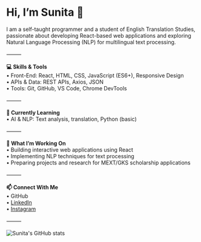# Hi, I’m Sunita 👋

I am a self-taught programmer and a student of English Translation Studies, passionate about developing React-based web applications and exploring Natural Language Processing (NLP) for multilingual text processing.

⸻

**💻 Skills & Tools** <br/>
	•	Front-End: React, HTML, CSS, JavaScript (ES6+), Responsive Design <br/>
	•	APIs & Data: REST APIs, Axios, JSON<br/>
	•	Tools: Git, GitHub, VS Code, Chrome DevTools<br/>

⸻

**🌱 Currently Learning** <br/>
	•	AI & NLP: Text analysis, translation, Python (basic)

⸻

**🔭 What I’m Working On** <br/>
	•	Building interactive web applications using React<br/>
	•	Implementing NLP techniques for text processing<br/>
	•	Preparing projects and research for MEXT/GKS scholarship applications<br/>

⸻

  **📫 Connect With Me** <br/>
	•	GitHub <br/>
	•	[LinkedIn](https://www.linkedin.com/in/sunita-mousavi-1ba383351/) <br/>
    •	[Instagram](https://www.instagram.com/sunitavii/) <br/>

⸻
<!--https://github.com/anuraghazra/github-readme-stats-->
  ![Sunita's GitHub stats](https://github-readme-stats.vercel.app/api?username=sunitamousavi&show_icons=true&theme=transparent)

